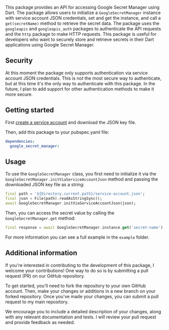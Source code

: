 This package provides an API for accessing Google Secret Manager using Dart. The package allows users to initialize a `GoogleSecretManager` instance with service account JSON credentials, set and get the instance, and call a `get(secretName)` method to retrieve the secret data. The package uses the `googleapis` and `googleapis_auth` packages to authenticate the API requests and the `http` package to make HTTP requests. This package is useful for developers who want to securely store and retrieve secrets in their Dart applications using Google Secret Manager.

## Security

At this moment the package only supports authentication via service account JSON credentials. This is not the most secure way to authenticate, but at this time it's the only way to authenticate with this package. In the future, I plan to add support for other authentication methods to make it more secure.

## Getting started

First [create a service account](https://developers.google.com/workspace/guides/create-credentials#create_a_service_account) and download the JSON key file.

Then, add this package to your pubspec.yaml file:
```yaml
dependencies:
  google_secret_manager:
```

## Usage

To use the `GoogleSecretManager` class, you first need to initialize it via the `GoogleSecretManager.initViaServiceAccountJson` method and passing the downloaded JSON key file as a string:
```dart
final path = '${Directory.current.path}/service-account.json';
final json = File(path).readAsStringSync();
await GoogleSecretManager.initViaServiceAccountJson(json);
```

Then, you can access the secret value by calling the `GoogleSecretManager.get` method:
```dart
final response = await GoogleSecretManager.instance.get('secret-name');
```

For more information you can see a full example in the `example` folder.

## Additional information

If you're interested in contributing to the development of this package, I welcome your contributions! One way to do so is by submitting a pull request (PR) on our GitHub repository.

To get started, you'll need to fork the repository to your own GitHub account. Then, make your changes or additions in a new branch on your forked repository. Once you've made your changes, you can submit a pull request to my main repository.

We encourage you to include a detailed description of your changes, along with any relevant documentation and tests. I will review your pull request and provide feedback as needed.
